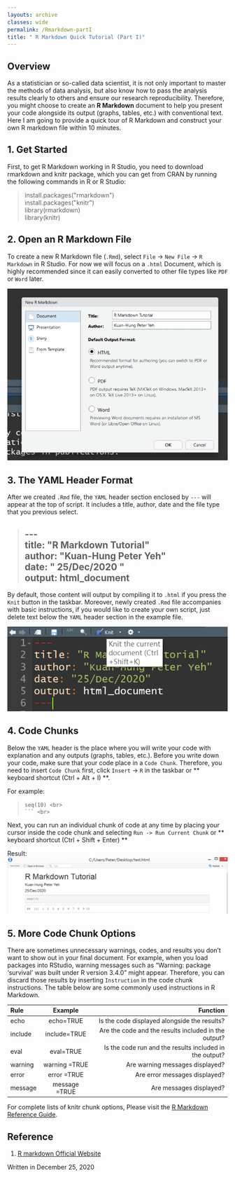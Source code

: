 ```yaml
---
layouts: archive
classes: wide
permalink: /Rmarkdown-partI
title: " R Markdown Quick Tutorial (Part I)"
---
```

## Overview

As a statistician or so-called data scientist, it is not only important to master the methods of data analysis, but also know how to pass the analysis results clearly to others and ensure our research reproducibility. Therefore, you might choose to create an **R Markdown** document to help you present your code alongside its output (graphs, tables, etc.) with conventional text. Here I am going to provide a quick tour of R Markdown and construct your own R markdown file within 10 minutes.

## 1. Get Started

First, to get R Markdown working in R Studio, you need to download rmarkdown and knitr package, which you can get from CRAN by running the following commands in R or R Studio:

> install.packages("rmarkdown") <br>
> install.packages("knitr") <br>
> library(rmarkdown) <br>
> library(knitr)

## 2. Open an R Markdown File

To create a new R Markdown file (`.Rmd`), select `File` -> `New File` -> `R Markdown`   in R Studio. For now we will focus on a `.html` Document, which is highly recommended since it can easily converted to other file types like `PDF` or `Word` later.

![file](https://raw.githubusercontent.com/Peterntuph/home/master/_pics/Rmarkdown1.png)

## 3. The YAML Header Format

After we created `.Rmd` file, the `YAML` header section enclosed by `---` will appear at the top of script. It includes a title, author, date and the file type that you previous select.
> --- <br>
> title: "R Markdown Tutorial" <br>
> author: "Kuan-Hung Peter Yeh" <br>
> date: " 25/Dec/2020 " <br>
> output: html_document <br>
> ---

By default, those content will output by compiling it to `.html` if you press the `Knit` button in the taskbar. Moreover, newly created `.Rmd` file accompanies with basic instructions, if you would like to create your own script, just delete text below the `YAML` header section in the example file.

![knit](https://raw.githubusercontent.com/Peterntuph/home/master/_pics/Rmarkdown2.png)

## 4. Code Chunks

Below the `YAML` header is the place where you will write your code with explanation and any outputs (graphs, tables, etc.). Before you write down your code, make sure that your code place in a `Code Chunk`. Therefore, you need to insert `Code Chunk` first, click `Insert` -> `R` in the taskbar or ** keyboard shortcut (Ctrl + Alt + I) **.

For example:
> ```{r} <br>
> seq(10) <br>
> ``` <br>

Next, you can run an individual chunk of code at any time by placing your cursor inside the code chunk and selecting `Run -> Run Current Chunk` or ** keyboard shortcut (Ctrl + Shift + Enter) **

Result:
![seq(10)](https://raw.githubusercontent.com/Peterntuph/home/master/_pics/Rmarkdown3.png)

## 5. More Code Chunk Options

There are sometimes unnecessary warnings, codes, and results you don’t want to show out in your final document. For example, when you load packages into RStudio, warning messages such as “Warning: package ‘survival’ was built under R version 3.4.0” might appear. Therefore, you can discard those results by inserting `Instruction` in the code chunk instructions. The table below are some commonly used instructions in R Markdown.

| Rule |Example | Function |
|:------|:-----:|-------:|
| echo| echo=TRUE| Is the code displayed alongside the results? |
| include | include=TRUE | Are the code and the results included in the output? |
| eval | eval=TRUE| Is the code run and the results included in the output? |
| warning | warning =TRUE | Are warning messages displayed? |
| error | error =TRUE | Are error messages displayed? |
| message | message =TRUE | Are messages displayed? |

For complete lists of knitr chunk options, Please visit the [R Markdown Reference Guide](https://rstudio.com/wp-content/uploads/2015/03/rmarkdown-reference.pdf?_ga=2.110149573.1551517661.1608884721-1247724196.1608173855).

## Reference
1. [R markdown Official Website]( https://rmarkdown.rstudio.com/lesson-1.html)

Written in December 25, 2020
